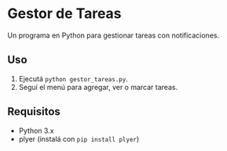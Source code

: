 # Gestor de Tareas
Un programa en Python para gestionar tareas con notificaciones.
## Uso
1. Ejecutá `python gestor_tareas.py`.
2. Seguí el menú para agregar, ver o marcar tareas.
## Requisitos
- Python 3.x
- plyer (instalá con `pip install plyer`)
